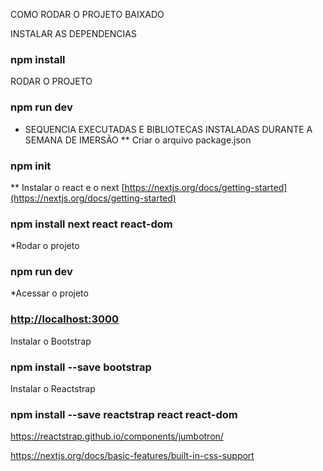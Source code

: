COMO RODAR O PROJETO BAIXADO

INSTALAR AS DEPENDENCIAS
### npm install

RODAR O PROJETO
### npm run dev

* SEQUENCIA EXECUTADAS E BIBLIOTECAS INSTALADAS DURANTE A SEMANA DE IMERSÃO
** Criar o arquivo package.json
### npm init

** Instalar o react e o next [https://nextjs.org/docs/getting-started](https://nextjs.org/docs/getting-started)
### npm install next react react-dom

*Rodar o projeto
### npm run dev

*Acessar o projeto
### [http://localhost:3000](http://localhost:3000)

Instalar o Bootstrap
### npm install --save bootstrap

Instalar o Reactstrap
### npm install --save reactstrap react react-dom

https://reactstrap.github.io/components/jumbotron/

https://nextjs.org/docs/basic-features/built-in-css-support